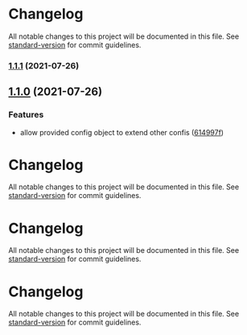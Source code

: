 # Changelog

All notable changes to this project will be documented in this file. See [standard-version](https://github.com/conventional-changelog/standard-version) for commit guidelines.

### [1.1.1](https://github.com/nikibharadwaj/Maventest/compare/v1.1.0...v1.1.1) (2021-07-26)

## [1.1.0](https://github.com/nikibharadwaj/Maventest/compare/v1.0.0...v1.1.0) (2021-07-26)


### Features

* allow provided config object to extend other confis ([614997f](https://github.com/nikibharadwaj/Maventest/commit/614997f639cd314f27147e48b199ae3c6d07a087))

# Changelog

All notable changes to this project will be documented in this file. See [standard-version](https://github.com/conventional-changelog/standard-version) for commit guidelines.

# Changelog

All notable changes to this project will be documented in this file. See [standard-version](https://github.com/conventional-changelog/standard-version) for commit guidelines.

# Changelog

All notable changes to this project will be documented in this file. See [standard-version](https://github.com/conventional-changelog/standard-version) for commit guidelines.
